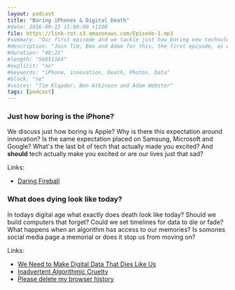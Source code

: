```yaml
---
layout: podcast
title: "Boring iPhones & Digital Death"
#date: 2016-09-15 15:00:00 +1100
file: https://link-rot.s3.amazonaws.com/Episode-1.mp3
#summary: "Our first episode and we tackle just how boring new technology is and what death looks like in the digital age."
#description: "Join Tim, Ben and Adam for this, the first episode, as we discuss some of the things passing us by at the intersection of life and technology"
#duration: "48:22" 
#length: "56051164"
#explicit: "no" 
#keywords: "iPhone, innovation, Death, Photos, Data"
#block: "no" 
#voices: "Tim Klapdor, Ben Atkinson and Adam Webster"
tags: [podcast]
---
```


### Just how boring is the iPhone?

We discuss just how boring is Apple? Why is there this expectation around innovation? Is the same expectation placed on Samsung, Microsoft and Google? What's the last bit of tech that actually made you excited? And **should** tech actually make you excited or are our lives just that sad?

Links:

- [Daring Fireball](http://daringfireball.net/)

### What does dying look like today?

In todays digital age what exactly does death look like today? Should we build computers that forget? Could we set timelines for data to die or fade? What happens when an algorithm has access to our memories? Is somones social media page a memorial or does it stop us from moving on?

Links: 

- [We Need to Make Digital Data That Dies Like Us](http://motherboard.vice.com/read/how-digital-possessions-keep-us-from-letting-go-of-the-dead)
- [Inadvertent Algorithmic Cruelty](http://meyerweb.com/eric/thoughts/2014/12/24/inadvertent-algorithmic-cruelty/)
- [Please delete my browser history](https://www.reddit.com/r/funny/comments/15rb1k/a_medicalert_bracelet_like_this_might_be_sensible/)